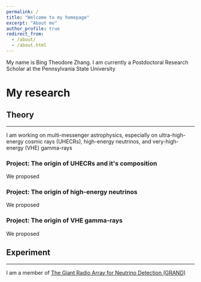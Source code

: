 ```yaml
---
permalink: /
title: "Welcome to my homepage"
excerpt: "About me"
author_profile: true
redirect_from: 
  - /about/
  - /about.html
---
```



My name is Bing Theodore Zhang. I am currently a Postdoctoral Research Scholar at the Pennsylvania State University

My research 
======

## Theory
------
I am working on multi-messenger astrophysics, especially on ultra-high-energy cosmic rays (UHECRs), high-energy neutrinos, and very-high-energy (VHE) gamma-rays

### Project: The origin of UHECRs and it's composition 
We proposed 

### Project: The origin of high-energy neutrinos 
We proposed 

### Project: The origin of VHE gamma-rays
We proposed 

## Experiment
------
I am a member of [The Giant Radio Array for Neutrino Detection (GRAND)](https://grand.cnrs.fr)
